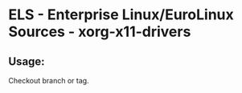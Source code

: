 # ELS - Enterprise Linux/EuroLinux Sources - xorg-x11-drivers
 
## Usage:
  Checkout branch or tag.
